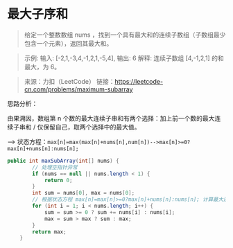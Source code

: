 ﻿# 最大子序和
>给定一个整数数组 nums ，找到一个具有最大和的连续子数组（子数组最少包含一个元素），返回其最大和。

>示例:
输入: [-2,1,-3,4,-1,2,1,-5,4],
输出: 6
解释: 连续子数组 [4,-1,2,1] 的和最大，为 6。

>来源：力扣（LeetCode）
链接：https://leetcode-cn.com/problems/maximum-subarray

思路分析：

由果溯因，数组第 n 个数的最大连续子串和有两个选择：加上前一个数的最大连续子串和 / 仅保留自己，取两个选择中的最大值。

--> 状态方程：`max[n]=max(max[n]+nums[n],num[n])-->max[n]>=0?max[n]+nums[n]:nums[n];`
```java
public int maxSubArray(int[] nums) {
		// 处理空指针异常
        if (nums == null || nums.length < 1) {
            return 0;
        }
        int sum = nums[0], max = nums[0];
        // 根据状态方程 max[n]=max[n]>=0?max[n]+nums[n]:nums[n]; 计算最大连续子串和
        for (int i = 1; i < nums.length; i++) {
            sum = sum >= 0 ? sum += nums[i] : nums[i];
            max = sum > max ? sum : max;
        }
        return max;
    }
```


